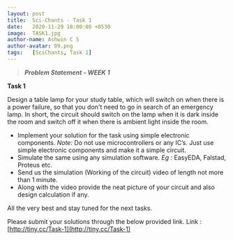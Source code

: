 ```yaml
---
layout: post
title:  Sci-Chants - Task 1
date:   2020-11-29 18:00:00 +0530
image:  TASK1.jpg
author-name: Ashwin C S
author-avatar: 09.png
tags:   [SciChants, Task 1]
---
```


> ***Problem Statement - WEEK 1***

**Task 1**
<p>Design a table lamp for your study table, which will switch on when there is a power failure, so that you don't need to go in search of an emergency lamp.
In short, the circuit should switch on the lamp when it is dark inside the room and switch off it when there is ambient light inside the room.</p>

- Implement your solution for the task using simple electronic components.
 *Note:* Do not use microcontrollers or any IC’s. Just use simple electronic components and make it a simple circuit. 
- Simulate the same using any simulation software.
  *Eg :* EasyEDA, Falstad, Proteus etc.
- Send us the simulation (Working of the circuit) video of length not more than 1 minute.
- Along with the video provide the neat picture of your circuit and also design calculation if any. 

All the very best and stay tuned for the next tasks.

Please submit your solutions through the below provided link.
Link : [http://tiny.cc/Task-1](http://tiny.cc/Task-1)
